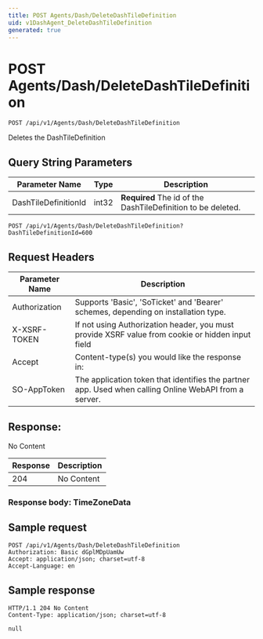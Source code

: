 ```yaml
---
title: POST Agents/Dash/DeleteDashTileDefinition
uid: v1DashAgent_DeleteDashTileDefinition
generated: true
---
```


# POST Agents/Dash/DeleteDashTileDefinition

```http
POST /api/v1/Agents/Dash/DeleteDashTileDefinition
```

Deletes the DashTileDefinition







## Query String Parameters

| Parameter Name | Type |  Description |
|----------------|------|--------------|
| DashTileDefinitionId | int32 | **Required** The id of the DashTileDefinition to be deleted. |

```http
POST /api/v1/Agents/Dash/DeleteDashTileDefinition?DashTileDefinitionId=600
```


## Request Headers

| Parameter Name | Description |
|----------------|-------------|
| Authorization  | Supports 'Basic', 'SoTicket' and 'Bearer' schemes, depending on installation type. |
| X-XSRF-TOKEN   | If not using Authorization header, you must provide XSRF value from cookie or hidden input field |
| Accept         | Content-type(s) you would like the response in:  |
| SO-AppToken | The application token that identifies the partner app. Used when calling Online WebAPI from a server. |


## Response:

No Content

| Response | Description |
|----------------|-------------|
| 204 | No Content |

### Response body: TimeZoneData


## Sample request

```http!
POST /api/v1/Agents/Dash/DeleteDashTileDefinition
Authorization: Basic dGplMDpUamUw
Accept: application/json; charset=utf-8
Accept-Language: en
```

## Sample response

```http_
HTTP/1.1 204 No Content
Content-Type: application/json; charset=utf-8

null
```